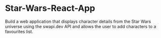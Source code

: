 # Star-Wars-React-App
Build a web application that displays character details from the Star Wars universe  using the swapi.dev API and allows the user to add characters to a favourites list. 
